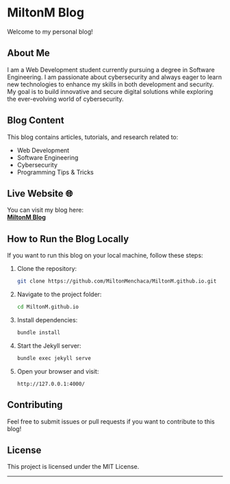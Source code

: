# MiltonM Blog  

Welcome to my personal blog! 

## About Me  
I am a Web Development student currently pursuing a degree in Software Engineering. I am passionate about cybersecurity and always eager to learn new technologies to enhance my skills in both development and security. My goal is to build innovative and secure digital solutions while exploring the ever-evolving world of cybersecurity.  

## Blog Content  
This blog contains articles, tutorials, and research related to:  
- Web Development  
- Software Engineering  
- Cybersecurity  
- Programming Tips & Tricks  

## Live Website 🌐  
You can visit my blog here:  
 **[MiltonM Blog](https://miltonmenchaca.github.io/MiltonM.github.io/)**  

## How to Run the Blog Locally  
If you want to run this blog on your local machine, follow these steps:  

1. Clone the repository:  
   ```sh
   git clone https://github.com/MiltonMenchaca/MiltonM.github.io.git
   ```
2. Navigate to the project folder:  
   ```sh
   cd MiltonM.github.io
   ```
3. Install dependencies:  
   ```sh
   bundle install
   ```
4. Start the Jekyll server:  
   ```sh
   bundle exec jekyll serve
   ```
5. Open your browser and visit:  
   ```
   http://127.0.0.1:4000/
   ```

## Contributing  
Feel free to submit issues or pull requests if you want to contribute to this blog!  

## License  
This project is licensed under the MIT License.  

---

